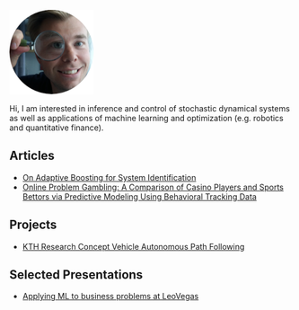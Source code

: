 <p align="left">
  <img src="magn.png" alt="me"/>
</p>
Hi, I am interested in inference and control of stochastic dynamical systems as well as applications of machine learning and optimization (e.g. robotics and quantitative finance).

## Articles
* [On Adaptive Boosting for System Identification](https://ieeexplore.ieee.org/document/8066449)
* [Online Problem Gambling: A Comparison of Casino Players and Sports Bettors via Predictive Modeling Using Behavioral Tracking Data](https://link.springer.com/article/10.1007/s10899-020-09964-z)

## Projects
* [KTH Research Concept Vehicle Autonomous Path Following](https://www.semanticscholar.org/paper/KTH-Research-Concept-Vehicle-Autonomous-Path-Belv%C3%A9n-Bjurgert/1ddc24d2d30669b70811d576b28ee841d92dc38d)

## Selected Presentations
* [Applying ML to business problems at LeoVegas](https://www.youtube.com/watch?v=xMTtOv-IhaE&ab_channel=HyperightAB)

